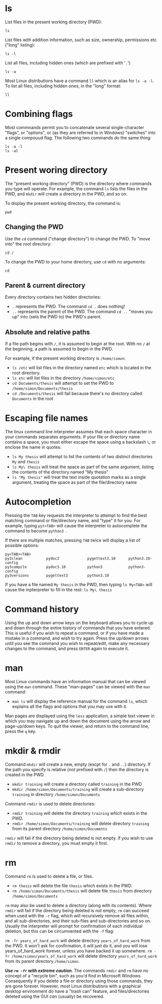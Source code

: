 # ls

List files in the present working directory (PWD):

    ls

List files with addition information, such as size, ownership, permissions etc ("long" listing):

    ls -l

List all files, including hidden ones (which are prefixed with '`.`')

    ls -a

Most Linux distributions have a command `ll` which is an alias for `ls -a -l`. To list all files, including hidden ones, in the "long" format:

    ll

# Combining flags

Most commnands permit you to concatenate several single-character "flags", or "options", or (as they are referred to in Windows) "switches" into a single compouud flag. The following two commands do the same thing:

    ls -a -l
    ls -al

# Present woring directory

The "present working directory" (PWD) is the directory where commands you type will operate. For example, the command `ls` lists the files in the PWD, and `mkdir` will create a directory in the PWD, and so on.

To display the present working directory, the command is:

`pwd`


## Changing the PWD

Use the `cd` command ("change directory") to change the PWD. To "move into" the root directory:

`cd /`

To change the PWD to your home directory, use `cd` with no arguments:

`cd`

## Parent & current directory

Every directory contains two hidden directories:

 - `.` represents the PWD. The command `cd .` does nothing!
 - `..` represents the parent of the PWD. The command `cd ..` "moves you up" into (sets the PWD to) the PWD's parent.

## Absolute and relative paths

If a file path begins with `/`, it is assumed to begin at the root. With no `/` at the beginning, a path is assumed to begin in the PWD.

For example, if the present working directory is `/home/simon`:

 - `ls /etc` will list files in the directory named `etc` which is located in the root directory.
 - `ls etc` will list files in the directory `/home/simon/etc`
 - `cd Documents/thesis` will attempt to set the PWD to `/home/simon/Documents/thesis`
 - `cd /Documents/thesis` will fail because there's no directory called `Documents` in the root

# Escaping file names

The linux command line interpreter assumes that each space character in your commands separates arguments. If your file or directory name contains a space, you must either escape the space using a backslash `\`, or enclose the name in quotes:

 - `ls My thesis` will attempt to list the contents of two distinct directories `My` and `thesis`
 - `ls My\ thesis` will treat the space as part of the same argument, listing the contents of the directory named "My thesis"
 - `ls "My thesis"` will treat the text inside quotation marks as a single argument, treating the space as part of the file/directory name

# Autocompletion

Pressing the `TAB` key requests the interpreter to attempt to find the best matching command or file/directory name, and "type" it for you. For example, typing `pyt<TAB>` will cause the interpreter to autocomplete the command to become `python3 `.

If there are multiple matches, pressing `TAB` twice will display a list of possible options:

~~~
py<TAB><TAB>
py3clean           pydoc3             pygettext3.10      python3.10-config
py3compile         pydoc3.10          python3            python3-config
py3versions        pygettext3         python3.10
~~~

If you have a file named `My thesis` in the PWD, then typing `ls My<TAB>` will cause the inpterpreter to fill in the rest: `ls My\ thesis`

# Command history

Using the up and down arrow keys on the keyboard allows you to cycle up and down through the entire history of commands that you have entered. This is useful if you wish to repeat a command, or if you have made a mistake in a command, and wish to try again. Press the up/down arrows until you see the command you wish to repeat/edit, make any necessary changes to the command, and press `ENTER` again to execute it.

# man

Most Linux commands have an information manual that can be viewed using the `man` command. These "man-pages" can be viewed with the `man` command:

 - `man ls` will display the reference manual for the command `ls`, which explains all the flags and options that you may use with it.

 Man pages are displayed using the `less` application, a simple text viewer in which you may navigate up and down the document using the arrow and page-up/down keys. To quit the viewer, and return to the command line, press the `q` key.

# mkdir & rmdir

Command `mkdir` will create a new, empty (excpt for `.` and `..`) directory. If the path you specify is relative (*not* prefixed with `/`) then the directory is created in the PWD.

 - `mkdir training` will create a directory called `training` in the PWD
 - `mkdir /home/simon/Documents/training` will create a sub-directory `training` in directory `/home/simon/Documents`

 Command `rmdir` is used to delete directories:

 - `rmdir training` will delete the directory `training` which exists in the PWD.
 - `rmdir /home/simon/Documents/training` will delete directory `training` from its parent directory `/home/simon/Documents`

`rmdir`  will fail if the directory being deleted is not empty. If you wish to use `rmdir` to remove a directory, you must empty it first.

# rm

Command `rm` is used to delete a file, or files.

 - `rm thesis` will delete the file `thesis` which exists in the PWD.
 - `rm /home/simon/Documents/thesis` will delete file `thesis` from directory `/home/simon/Documents`

`rm` may also be used to delete a directory (along with its contents). Where `rmdir` will fail if the directory being deleted is not empty, `rm` can succeed when used with the `-r` flag, which will recursively remove all files within, and all sub-directories, and their sub-files and sub-directories and so on. Usually the interpreter will prompt for confirmation of each individual deletion, but this can be circumvented with the `-f` flag:

`rm -fr years_of_hard_work` will delete directory `years_of_hard_work` from the PWD. It won't ask for confirmation, it will just do it, and you will lose years_of_hard_work forever, unless you have backed it up somewhere.
`rm -fr /home/simon/years_of_hard_work` will delete directory `years_of_hard_work` from its parent directory `/home/simon`.

***Use `rm -fr` with extreme caution***. The commands `rmdir` and `rm` have no concept of a "recycle bin", such as you'd find in Microsoft Windows. Consequently if you delete a file or directory using those commands, they are gone forever. However, most Linux distributions with a graphical desktop environment *do* have a "trash can" feature, and files/directories deleted using the GUI *can* (usually) be recovered.

